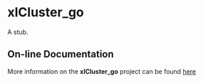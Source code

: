 # xlCluster_go

A stub.

## On-line Documentation

More information on the **xlCluster_go** project can be found [here](https://jddixon.github.io/xlCluster_go)
